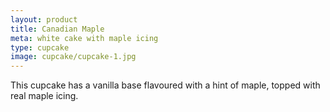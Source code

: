 ```yaml
---
layout: product
title: Canadian Maple 
meta: white cake with maple icing 
type: cupcake
image: cupcake/cupcake-1.jpg
---
```


This cupcake has a vanilla base flavoured with a hint of maple, topped with real maple icing. 